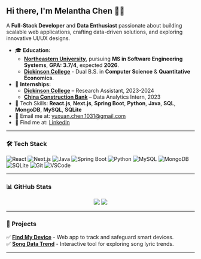 ## Hi there, I'm Melantha Chen 👋🏻  
A **Full-Stack Developer** and **Data Enthusiast** passionate about building scalable web applications, crafting data-driven solutions, and exploring innovative UI/UX designs.  

- 🎓 **Education:**
   - **[Northeastern University](https://www.northeastern.edu/)**, pursuing **MS in Software Engineering Systems**, **GPA: 3.7/4**, expected **2026**.     
   - **[Dickinson College](https://www.dickinson.edu/)** - Dual B.S. in **Computer Science** & **Quantitative Economics**.  
- 🪪 **Internships:**  
   - **[Dickinson College](https://www.dickinson.edu/)** – Research Assistant, 2023-2024
   - **[China Construction Bank](https://www.ccb.com/)** – Data Analytics Intern, 2023  
- 🚀 Tech Skills: **React.js**, **Next.js**, **Spring Boot**, **Python**, **Java**, **SQL**, **MongoDB**, **MySQL**, **SQLite**  
- 📨 Email me at: [yuxuan.chen.1031@gmail.com](mailto:yuxuan.chen.1031@gmail.com)  
- 🐾 Find me at: [LinkedIn](https://www.linkedin.com/in/yuxuan-chen-739160245/)  

---

### 🛠️ Tech Stack
<p>
  <img alt="React" src="https://img.shields.io/badge/-React-45b8d8?style=flat-square&logo=react&logoColor=white" />
  <img alt="Next.js" src="https://img.shields.io/badge/-Next.js-000?style=flat-square&logo=next.js&logoColor=white" />
  <img alt="Java" src="https://img.shields.io/badge/-Java-007396?style=flat-square&logo=openjdk&logoColor=white" />
  <img alt="Spring Boot" src="https://img.shields.io/badge/-Spring%20Boot-6DB33F?style=flat-square&logo=springboot&logoColor=white" />
  <img alt="Python" src="https://img.shields.io/badge/-Python-3776AB?style=flat-square&logo=python&logoColor=white" />
  <img alt="MySQL" src="https://img.shields.io/badge/-MySQL-4479A1?style=flat-square&logo=mysql&logoColor=white" />
  <img alt="MongoDB" src="https://img.shields.io/badge/-MongoDB-47A248?style=flat-square&logo=mongodb&logoColor=white" />
  <img alt="SQLite" src="https://img.shields.io/badge/-SQLite-003B57?style=flat-square&logo=sqlite&logoColor=white" />
  <img alt="Git" src="https://img.shields.io/badge/-Git-F05032?style=flat-square&logo=git&logoColor=white" />
  <img alt="VSCode" src="https://img.shields.io/badge/-VSCode-007ACC?style=flat-square&logo=visual-studio-code&logoColor=white" />
</p>

---

### 📊 GitHub Stats
<p align="center">
  <img src="https://github-readme-stats.vercel.app/api?username=MelanthaChen&count_private=true&show_icons=true&line_height=30&theme=dracula&include_all_commits=true&hide=contribs,prs&border_radius=20">
  <img src="https://github-readme-stats.vercel.app/api/top-langs/?username=MelanthaChen&layout=compact&line_height=20&theme=dracula&border_radius=20">
</p>

---

### 🎯 Projects
✅ **[Find My Device](https://github.com/Melantha-Chen/FindMyDevice)** - Web app to track and safeguard smart devices.  
✅ **[Song Data Trend](https://github.com/MelanthaChen/SongDataTrend)** - Interactive tool for exploring song lyric trends.

---



